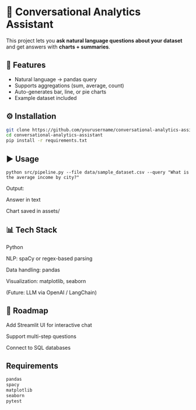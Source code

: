 # 💬 Conversational Analytics Assistant

This project lets you **ask natural language questions about your dataset** and get answers with **charts + summaries**.  


## 🚀 Features
- Natural language → pandas query
- Supports aggregations (sum, average, count)
- Auto-generates bar, line, or pie charts
- Example dataset included


## ⚙️ Installation
```bash
git clone https://github.com/yourusername/conversational-analytics-assistant.git
cd conversational-analytics-assistant
pip install -r requirements.txt
```

## ▶️ Usage
```
python src/pipeline.py --file data/sample_dataset.csv --query "What is the average income by city?"
```

Output:

Answer in text

Chart saved in assets/


## 📊 Tech Stack

Python

NLP: spaCy or regex-based parsing

Data handling: pandas

Visualization: matplotlib, seaborn

(Future: LLM via OpenAI / LangChain)


## 📌 Roadmap

 Add Streamlit UI for interactive chat

 Support multi-step questions

 Connect to SQL databases

 ## Requirements 
```txt
pandas
spacy
matplotlib
seaborn
pytest
```
